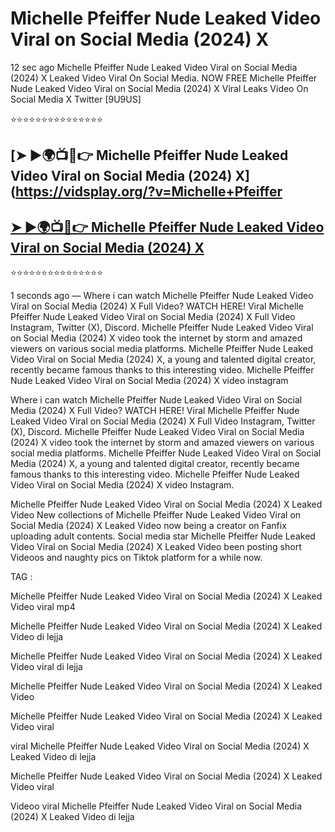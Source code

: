 ﻿# Michelle Pfeiffer Nude Leaked Video Viral on Social Media (2024) X



12 sec ago Michelle Pfeiffer Nude Leaked Video Viral on Social Media (2024) X Leaked Video Viral On Social Media. NOW FREE Michelle Pfeiffer Nude Leaked Video Viral on Social Media (2024) X Viral Leaks Video On Social Media X Twitter [9U9US]

⭐⭐⭐⭐⭐⭐⭐⭐⭐⭐⭐⭐⭐⭐⭐

## [➤ ►🌍📺📱👉 Michelle Pfeiffer Nude Leaked Video Viral on Social Media (2024) X](https://vidsplay.org/?v=Michelle+Pfeiffer

## [➤ ►🌍📺📱👉 Michelle Pfeiffer Nude Leaked Video Viral on Social Media (2024) X](https://vidsplay.org/?v=Michelle+Pfeiffer)


⭐⭐⭐⭐⭐⭐⭐⭐⭐⭐⭐⭐⭐⭐⭐



1 seconds ago — Where i can watch Michelle Pfeiffer Nude Leaked Video Viral on Social Media (2024) X Full Video? WATCH HERE! Viral Michelle Pfeiffer Nude Leaked Video Viral on Social Media (2024) X Full Video Instagram, Twitter (X), Discord. Michelle Pfeiffer Nude Leaked Video Viral on Social Media (2024) X video took the internet by storm and amazed viewers on various social media platforms. Michelle Pfeiffer Nude Leaked Video Viral on Social Media (2024) X, a young and talented digital creator, recently became famous thanks to this interesting video. Michelle Pfeiffer Nude Leaked Video Viral on Social Media (2024) X video instagram

Where i can watch Michelle Pfeiffer Nude Leaked Video Viral on Social Media (2024) X Full Video? WATCH HERE! Viral Michelle Pfeiffer Nude Leaked Video Viral on Social Media (2024) X Full Video Instagram, Twitter (X), Discord. Michelle Pfeiffer Nude Leaked Video Viral on Social Media (2024) X video took the internet by storm and amazed viewers on various social media platforms. Michelle Pfeiffer Nude Leaked Video Viral on Social Media (2024) X, a young and talented digital creator, recently became famous thanks to this interesting video. Michelle Pfeiffer Nude Leaked Video Viral on Social Media (2024) X video Instagram.

Michelle Pfeiffer Nude Leaked Video Viral on Social Media (2024) X Leaked Video New collections of Michelle Pfeiffer Nude Leaked Video Viral on Social Media (2024) X Leaked Video now being a creator on Fanfix uploading adult contents. Social media star Michelle Pfeiffer Nude Leaked Video Viral on Social Media (2024) X Leaked Video been posting short Videoos and naughty pics on Tiktok platform for a while now.

TAG :

 

Michelle Pfeiffer Nude Leaked Video Viral on Social Media (2024) X Leaked Video viral mp4

 

Michelle Pfeiffer Nude Leaked Video Viral on Social Media (2024) X Leaked Video di lejja

 

Michelle Pfeiffer Nude Leaked Video Viral on Social Media (2024) X Leaked Video viral di lejja

 

Michelle Pfeiffer Nude Leaked Video Viral on Social Media (2024) X Leaked Video

 

Michelle Pfeiffer Nude Leaked Video Viral on Social Media (2024) X Leaked Video viral

 

viral Michelle Pfeiffer Nude Leaked Video Viral on Social Media (2024) X Leaked Video di lejja

 

Michelle Pfeiffer Nude Leaked Video Viral on Social Media (2024) X Leaked Video viral

 

Videoo viral Michelle Pfeiffer Nude Leaked Video Viral on Social Media (2024) X Leaked Video di lejja